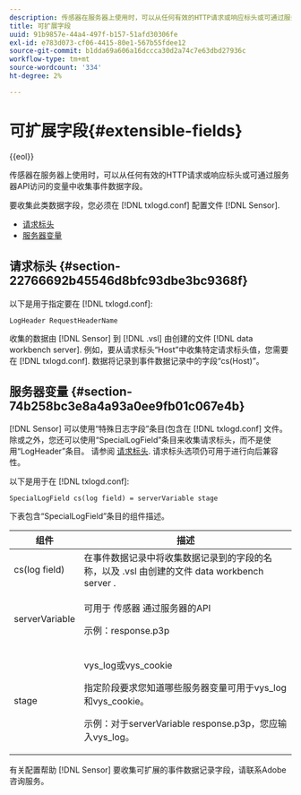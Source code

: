 ```yaml
---
description: 传感器在服务器上使用时，可以从任何有效的HTTP请求或响应标头或可通过服务器API访问的变量中收集事件数据字段。
title: 可扩展字段
uuid: 91b9857e-44a4-497f-b157-51afd30306fe
exl-id: e783d073-cf06-4415-80e1-567b55fdee12
source-git-commit: b1dda69a606a16dccca30d2a74c7e63dbd27936c
workflow-type: tm+mt
source-wordcount: '334'
ht-degree: 2%

---
```


# 可扩展字段{#extensible-fields}

{{eol}}

传感器在服务器上使用时，可以从任何有效的HTTP请求或响应标头或可通过服务器API访问的变量中收集事件数据字段。

要收集此类数据字段，您必须在 [!DNL txlogd.conf] 配置文件 [!DNL Sensor].

* [请求标头](../../../home/c-snsr-ovrvw/c-evnt-data-rcd-flds/c-ex-flds.md#section-22766692b45546d8bfc93dbe3bc9368f)
* [服务器变量](../../../home/c-snsr-ovrvw/c-evnt-data-rcd-flds/c-ex-flds.md#section-74b258bc3e8a4a93a0ee9fb01c067e4b)

## 请求标头 {#section-22766692b45546d8bfc93dbe3bc9368f}

以下是用于指定要在 [!DNL txlogd.conf]:

```
LogHeader RequestHeaderName
```

收集的数据由 [!DNL Sensor] 到 [!DNL .vsl] 由创建的文件 [!DNL data workbench server]. 例如，要从请求标头“Host”中收集特定请求标头值，您需要在 [!DNL txlogd.conf]. 数据将记录到事件数据记录中的字段“cs(Host)”。

## 服务器变量 {#section-74b258bc3e8a4a93a0ee9fb01c067e4b}

[!DNL Sensor] 可以使用“特殊日志字段”条目(包含在 [!DNL txlogd.conf] 文件。 除或之外，您还可以使用“SpecialLogField”条目来收集请求标头，而不是使用“LogHeader”条目。 请参阅 [请求标头](../../../home/c-snsr-ovrvw/c-evnt-data-rcd-flds/c-ex-flds.md#section-22766692b45546d8bfc93dbe3bc9368f). 请求标头选项仍可用于进行向后兼容性。

以下是用于在 [!DNL txlogd.conf]:

```
SpecialLogField cs(log field) = serverVariable stage
```

下表包含“SpecialLogField”条目的组件描述。

<table id="table_053D5F34D56E4B15A85CA3B4FAD6E1B1"> 
 <thead> 
  <tr> 
   <th colname="col1" class="entry"> 组件 </th> 
   <th colname="col2" class="entry"> 描述 </th> 
  </tr> 
 </thead>
 <tbody> 
  <tr> 
   <td colname="col1"> cs(log field) </td> 
   <td colname="col2"> 在事件数据记录中将收集数据记录到的字段的名称，以及 <span class="filepath"> .vsl </span> 由创建的文件 <span class="keyword"> data workbench server </span>. </td> 
  </tr> 
  <tr> 
   <td colname="col1"> serverVariable </td> 
   <td colname="col2"> <p>可用于 <span class="wintitle"> 传感器 </span> 通过服务器的API </p> <p>示例：response.p3p </p> </td> 
  </tr> 
  <tr> 
   <td colname="col1"> stage </td> 
   <td colname="col2"> <p>vys_log或vys_cookie </p> <p>指定阶段要求您知道哪些服务器变量可用于vys_log和vys_cookie。 </p> <p>示例：对于serverVariable response.p3p，您应输入vys_log。 </p> </td> 
  </tr> 
 </tbody> 
</table>

有关配置帮助 [!DNL Sensor] 要收集可扩展的事件数据记录字段，请联系Adobe咨询服务。
